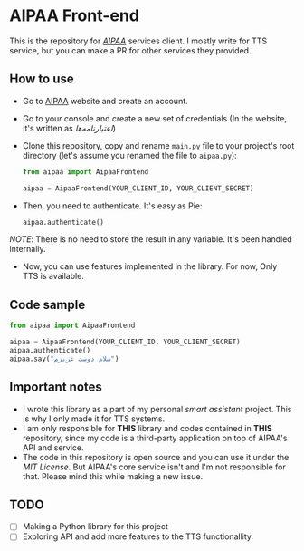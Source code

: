 # AIPAA Front-end

This is the repository for _[AIPAA](https://aipaa.ir)_ services client. I mostly write for TTS service, but you can make a PR for other services they provided.

## How to use

- Go to [AIPAA](https://aipaa.ir) website and create an account.
- Go to your console and create a new set of credentials (In the website, it's written as _اعتبارنامه‌ها_)
- Clone this repository, copy and rename `main.py` file to your project's root directory (let's assume you renamed the file to `aipaa.py`):

    ```python
    from aipaa import AipaaFrontend

    aipaa = AipaaFrontend(YOUR_CLIENT_ID, YOUR_CLIENT_SECRET)
    ```
- Then, you need to authenticate. It's easy as Pie:

    ```python
    aipaa.authenticate()
    ```

_NOTE_: There is no need to store the result in any variable. It's been handled internally. 

- Now, you can use features implemented in the library. For now, Only TTS is available.

## Code sample

```python
from aipaa import AipaaFrontend

aipaa = AipaaFrontend(YOUR_CLIENT_ID, YOUR_CLIENT_SECRET)
aipaa.authenticate()
aipaa.say("سلام دوست عزیزم")
```

## Important notes

- I wrote this library as a part of my personal _smart assistant_ project. This is why I only made it for TTS systems.
- I am only responsible for __THIS__ library and codes contained in __THIS__ repository, since my code is a third-party application on top of AIPAA's API and service. 
- The code in this repository is open source and you can use it under the _MIT License_. But AIPAA's core service isn't and I'm not responsible for that. Please mind this while making a new issue.

## TODO

- [ ] Making a Python library for this project
- [ ] Exploring API and add more features to the TTS functionallity. 